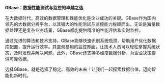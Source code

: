 **GBase：数据性能测试与监控的卓越之选**

在大数据时代，高效的数据管理和性能优化是企业成功的关键。GBase作为国内领先的大数据分析平台，以其强大的性能测试与监控能力脱颖而出。无论是海量数据处理还是复杂业务场景，GBase都能提供精准的性能评估和实时监控。

通过先进的算法和技术支持，GBase能够快速识别系统瓶颈，帮助用户优化数据库配置，提升运行效率。其直观易用的监控界面，让技术人员可以轻松掌握系统状态，及时发现并解决问题。此外，GBase还支持多维度数据分析，为企业决策提供可靠依据。

选择GBase，就是选择了稳定、高效的未来！让我们一起探索数据价值，迈向智能化新时代。